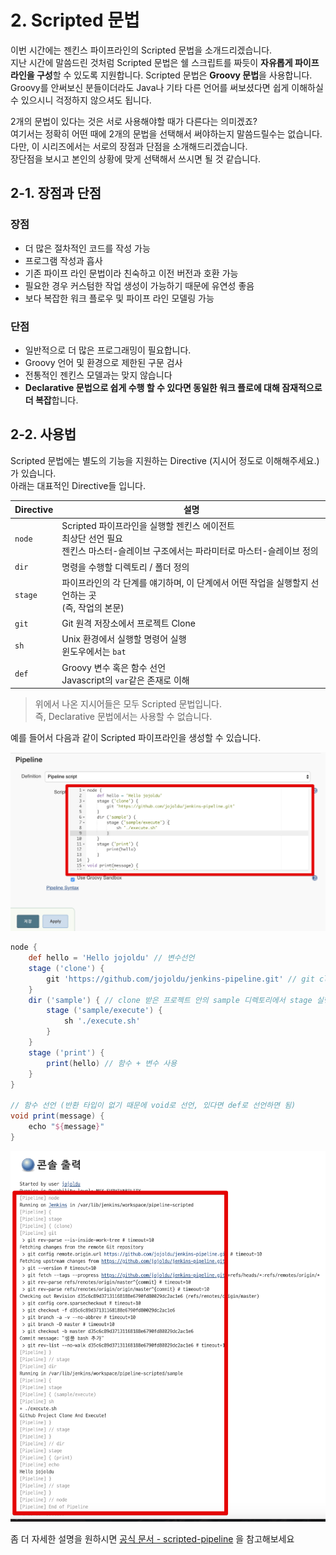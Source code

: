 # 2. Scripted 문법

이번 시간에는 젠킨스 파이프라인의 Scripted 문법을 소개드리겠습니다.  
지난 시간에 말씀드린 것처럼 Scripted 문법은 쉘 스크립트를 짜듯이 **자유롭게 파이프라인을 구성**할 수 있도록 지원합니다. Scripted 문법은 **Groovy 문법**을 사용합니다.  
Groovy를 안써보신 분들이더라도 Java나 기타 다른 언어를 써보셨다면 쉽게 이해하실 수 있으시니 걱정하지 않으셔도 됩니다.  
  
2개의 문법이 있다는 것은 서로 사용해야할 때가 다른다는 의미겠죠?  
여기서는 정확히 어떤 때에 2개의 문법을 선택해서 써야하는지 말씀드릴수는 없습니다.  
다만, 이 시리즈에서는 서로의 장점과 단점을 소개해드리겠습니다.  
장단점을 보시고 본인의 상황에 맞게 선택해서 쓰시면 될 것 같습니다.

## 2-1. 장점과 단점


### 장점

* 더 많은 절차적인 코드를 작성 가능
* 프로그램 작성과 흡사
* 기존 파이프 라인 문법이라 친숙하고 이전 버전과 호환 가능
* 필요한 경우 커스텀한 작업 생성이 가능하기 때문에 유연성 좋음
* 보다 복잡한 워크 플로우 및 파이프 라인 모델링 가능

### 단점

* 일반적으로 더 많은 프로그래밍이 필요합니다.
* Groovy 언어 및 환경으로 제한된 구문 검사
* 전통적인 젠킨스 모델과는 맞지 않습니다
* **Declarative 문법으로 쉽게 수행 할 수 있다면 동일한 워크 플로에 대해 잠재적으로 더 복잡**합니다.


## 2-2. 사용법

Scripted 문법에는 별도의 기능을 지원하는 Directive (지시어 정도로 이해해주세요.)가 있습니다.  
아래는 대표적인 Directive들 입니다.

| Directive   |  설명   |
|  ---  |  ---  |
|  ```node```     |  Scripted 파이프라인을 실행할 젠킨스 에이전트 <br> 최상단 선언 필요 <br> 젠킨스 마스터-슬레이브 구조에서는 파라미터로 마스터-슬레이브 정의     |
|  ```dir```     |  명령을 수행할 디렉토리 / 폴더 정의     |
|  ```stage```     |  파이프라인의 각 단계를 얘기하며, 이 단계에서 어떤 작업을 실행할지 선언하는 곳<br>(즉, 작업의 본문)     |
|   ```git```    | Git 원격 저장소에서 프로젝트 Clone    |
|  ```sh```     | Unix 환경에서 실행할 명령어 실행<br>윈도우에서는 ```bat```    |
|  ```def```     | Groovy 변수 혹은 함수 선언<br>Javascript의 ```var```같은 존재로 이해   |

> 위에서 나온 지시어들은 모두 Scripted 문법입니다.  
즉, Declarative 문법에서는 사용할 수 없습니다.


예를 들어서 다음과 같이 Scripted 파이프라인을 생성할 수 있습니다.

![scripted1](./images/2/scripted1.png)

```groovy
node {
    def hello = 'Hello jojoldu' // 변수선언
    stage ('clone') {
        git 'https://github.com/jojoldu/jenkins-pipeline.git' // git clone
    }
    dir ('sample') { // clone 받은 프로젝트 안의 sample 디렉토리에서 stage 실행
        stage ('sample/execute') {
            sh './execute.sh'
        }
    }
    stage ('print') {
        print(hello) // 함수 + 변수 사용
    }
}

// 함수 선언 (반환 타입이 없기 때문에 void로 선언, 있다면 def로 선언하면 됨)
void print(message) {
    echo "${message}"
}
```

![scripted2](./images/2/scripted2.png)

좀 더 자세한 설명을 원하시면 [공식 문서 - scripted-pipeline](https://jenkins.io/doc/book/pipeline/syntax/#scripted-pipeline) 을 참고해보세요
